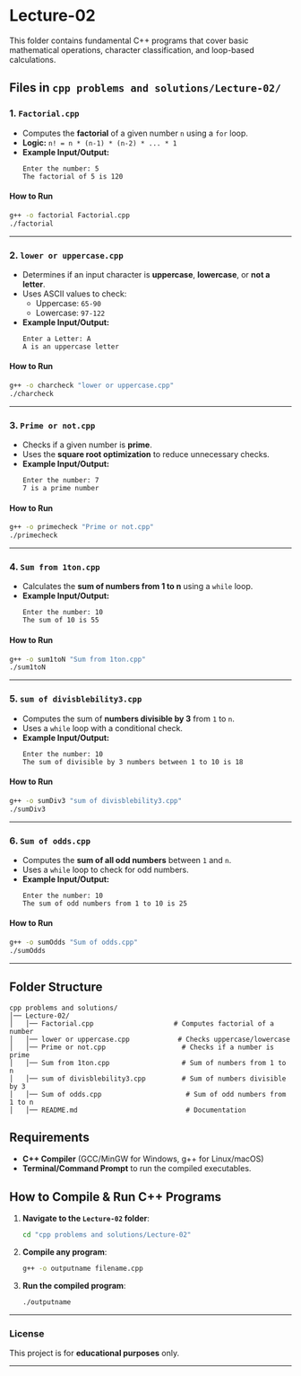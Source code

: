 
# **Lecture-02**

This folder contains fundamental C++ programs that cover basic mathematical operations, character classification, and loop-based calculations.

## **Files in `cpp problems and solutions/Lecture-02/`**
### **1. `Factorial.cpp`**
- Computes the **factorial** of a given number `n` using a `for` loop.
- **Logic:** `n! = n * (n-1) * (n-2) * ... * 1`
- **Example Input/Output:**
  ```
  Enter the number: 5
  The factorial of 5 is 120
  ```

#### **How to Run**
```sh
g++ -o factorial Factorial.cpp
./factorial
```

---

### **2. `lower or uppercase.cpp`**
- Determines if an input character is **uppercase**, **lowercase**, or **not a letter**.
- Uses ASCII values to check:
  - Uppercase: `65-90`
  - Lowercase: `97-122`
- **Example Input/Output:**
  ```
  Enter a Letter: A
  A is an uppercase letter
  ```

#### **How to Run**
```sh
g++ -o charcheck "lower or uppercase.cpp"
./charcheck
```

---

### **3. `Prime or not.cpp`**
- Checks if a given number is **prime**.
- Uses the **square root optimization** to reduce unnecessary checks.
- **Example Input/Output:**
  ```
  Enter the number: 7
  7 is a prime number
  ```

#### **How to Run**
```sh
g++ -o primecheck "Prime or not.cpp"
./primecheck
```

---

### **4. `Sum from 1ton.cpp`**
- Calculates the **sum of numbers from 1 to n** using a `while` loop.
- **Example Input/Output:**
  ```
  Enter the number: 10
  The sum of 10 is 55
  ```

#### **How to Run**
```sh
g++ -o sum1toN "Sum from 1ton.cpp"
./sum1toN
```

---

### **5. `sum of divisblebility3.cpp`**
- Computes the sum of **numbers divisible by 3** from `1` to `n`.
- Uses a `while` loop with a conditional check.
- **Example Input/Output:**
  ```
  Enter the number: 10
  The sum of divisible by 3 numbers between 1 to 10 is 18
  ```

#### **How to Run**
```sh
g++ -o sumDiv3 "sum of divisblebility3.cpp"
./sumDiv3
```

---

### **6. `Sum of odds.cpp`**
- Computes the **sum of all odd numbers** between `1` and `n`.
- Uses a `while` loop to check for odd numbers.
- **Example Input/Output:**
  ```
  Enter the number: 10
  The sum of odd numbers from 1 to 10 is 25
  ```

#### **How to Run**
```sh
g++ -o sumOdds "Sum of odds.cpp"
./sumOdds
```

---

## **Folder Structure**
```
cpp problems and solutions/
│── Lecture-02/
│   │── Factorial.cpp                    # Computes factorial of a number
│   │── lower or uppercase.cpp            # Checks uppercase/lowercase
│   │── Prime or not.cpp                   # Checks if a number is prime
│   │── Sum from 1ton.cpp                  # Sum of numbers from 1 to n
│   │── sum of divisblebility3.cpp         # Sum of numbers divisible by 3
│   │── Sum of odds.cpp                     # Sum of odd numbers from 1 to n
│   │── README.md                           # Documentation
```

## **Requirements**
- **C++ Compiler** (GCC/MinGW for Windows, g++ for Linux/macOS)
- **Terminal/Command Prompt** to run the compiled executables.

## **How to Compile & Run C++ Programs**
1. **Navigate to the `Lecture-02` folder**:
   ```sh
   cd "cpp problems and solutions/Lecture-02"
   ```
2. **Compile any program**:
   ```sh
   g++ -o outputname filename.cpp
   ```
3. **Run the compiled program**:
   ```sh
   ./outputname
   ```

---

### **License**
This project is for **educational purposes** only.

---
